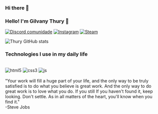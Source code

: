 ### Hi there 👋

### Hello! I'm Gilvany Thury 👋

[![Discord comunidade](https://img.shields.io/badge/Discord-7289DA?style=for-the-badge&logo=discord&logoColor=white)](https://discord.gg/neZ9UKE9QX)
[![Instagram](https://img.shields.io/badge/Instagram-E4405F?style=for-the-badge&logo=instagram&logoColor=white)](https://www.instagram.com/nine_thury_/)
[![Steam](https://img.shields.io/badge/Steam-000000?style=for-the-badge&logo=steam&logoColor=white
)](https://steamcommunity.com/profiles/76561198826910110/)

![Thury GitHub stats](https://github-readme-stats.vercel.app/api?username=Thurydev&show_icons=true&theme=radical)

### Technologies I use in my daily life

<div stile="display: display_block"><br/>
    <img aling= "center" alt="html5" src="https://img.shields.io/badge/HTML5-E34F26?style=for-the-badge&logo=html5&logoColor=white" />
     <img aling= "center" alt="css3" src="https://img.shields.io/badge/CSS3-1572B6?style=for-the-badge&logo=css3&logoColor=white" />
     <img aling= "center" alt="js" src="https://img.shields.io/badge/JavaScript-F7DF1E?style=for-the-badge&logo=javascript&logoColor=black" />
</div><br/>
"Your work will fill a huge part of your life, and the only way to be truly satisfied is to do what you believe is great work. And the only way to do great work is to love what you do. If you still If you haven't found it, keep looking. Don't settle. As in all matters of the heart, you'll know when you find it." <br/>
-Steve Jobs
